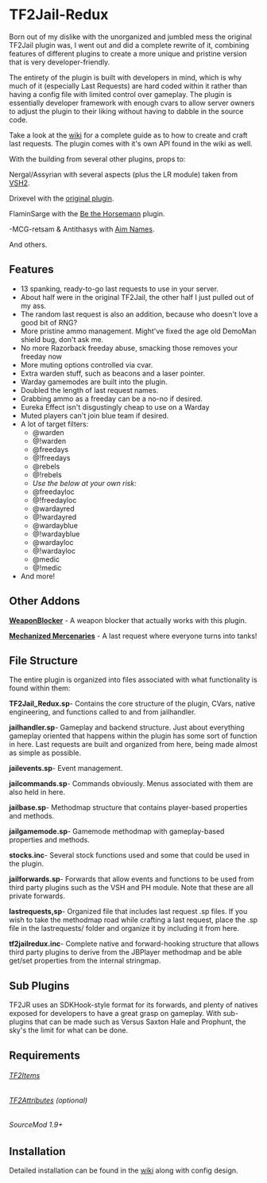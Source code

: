 # TF2Jail-Redux #
Born out of my dislike with the unorganized and jumbled mess the original TF2Jail plugin was, I went out and did a complete rewrite of it, combining features of different plugins to create a more unique and pristine version that is very developer-friendly.

The entirety of the plugin is built with developers in mind, which is why much of it (especially Last Requests) are hard coded within it rather than having a config file with limited control over gameplay. The plugin is essentially developer framework with enough cvars to allow server owners to adjust the plugin to their liking without having to dabble in the source code.

Take a look at the [wiki](https://github.com/Scags/TF2-Jailbreak-Redux/wiki) for a complete guide as to how to create and craft last requests. The plugin comes with it's own API found in the wiki as well.

With the building from several other plugins, props to:

  Nergal/Assyrian with several aspects (plus the LR module) taken from [VSH2](https://forums.alliedmods.net/showthread.php?t=286701).
  
  Drixevel with the [original plugin](https://forums.alliedmods.net/showthread.php?p=2015905).
  
  FlaminSarge with the [Be the Horsemann](https://forums.alliedmods.net/showthread.php?t=166819) plugin.
  
  -MCG-retsam & Antithasys with [Aim Names](https://forums.alliedmods.net/showthread.php?t=114586).
  
  And others.
 
## Features ##
- 13 spanking, ready-to-go last requests to use in your server.
- About half were in the original TF2Jail, the other half I just pulled out of my ass.
- The random last request is also an addition, because who doesn't love a good bit of RNG?
- More pristine ammo management. Might've fixed the age old DemoMan shield bug, don't ask me.
- No more Razorback freeday abuse, smacking those removes your freeday now
- More muting options controlled via cvar.
- Extra warden stuff, such as beacons and a laser pointer.
- Warday gamemodes are built into the plugin.
- Doubled the length of last request names.
- Grabbing ammo as a freeday can be a no-no if desired.
- Eureka Effect isn't disgustingly cheap to use on a Warday
- Muted players can't join blue team if desired.
- A lot of target filters:
    - @warden
    - @!warden
    - @freedays
    - @!freedays
    - @rebels
    - @!rebels
    - *Use the below at your own risk:*
    - @freedayloc
    - @!freedayloc
    - @wardayred
    - @!wardayred
    - @wardayblue
    - @!wardayblue
    - @wardayloc
    - @!wardayloc
    - @medic
    - @!medic
 - And more!

## Other Addons ##
  **[WeaponBlocker](https://github.com/Scags/TF2JailRedux-WeaponBlocker)** - A weapon blocker that actually works with this plugin.
  
  **[Mechanized Mercenaries](https://github.com/Scags/TF2-LRModule-MechMercs)** - A last request where everyone turns into tanks!

## File Structure ##
The entire plugin is organized into files associated with what functionality is found within them:

  **TF2Jail_Redux.sp**- Contains the core structure of the plugin, CVars, native engineering, and functions called to and from jailhandler.
  
  **jailhandler.sp**- Gameplay and backend structure. Just about everything gameplay oriented that happens within the plugin has some sort of function in here. Last requests are built and organized from here, being made almost as simple as possible.
  
  **jailevents.sp**- Event management.
  
  **jailcommands.sp**- Commands obviously. Menus associated with them are also held in here.
  
  **jailbase.sp**- Methodmap structure that contains player-based properties and methods.
  
  **jailgamemode.sp**- Gamemode methodmap with gameplay-based properties and methods.
  
  **stocks.inc**- Several stock functions used and some that could be used in the plugin.
  
  **jailforwards.sp**- Forwards that allow events and functions to be used from third party plugins such as the VSH and PH module. Note that these are all private forwards.
  
  **lastrequests,sp**- Organized file that includes last request .sp files. If you wish to take the methodmap road while crafting a last request, place the .sp file in the lastrequests/ folder and organize it by including it from here.
  
  **tf2jailredux.inc**- Complete native and forward-hooking structure that allows third party plugins to derive from the JBPlayer methodmap and be able get/set properties from the internal stringmap.
  
## Sub Plugins ##
TF2JR uses an SDKHook-style format for its forwards, and plenty of natives exposed for developers to have a great grasp on gameplay. With sub-plugins that can be made such as Versus Saxton Hale and Prophunt, the sky's the limit for what can be done. 

## Requirements ##

###### [TF2Items](https://forums.alliedmods.net/showthread.php?p=1050170) ######

###### [TF2Attributes](https://forums.alliedmods.net/showthread.php?t=210221) (optional) ######

###### SourceMod 1.9+ ######

## Installation ##
Detailed installation can be found in the [wiki](https://github.com/Scags/TF2-Jailbreak-Redux/wiki/Installation-Guide) along with config design.
